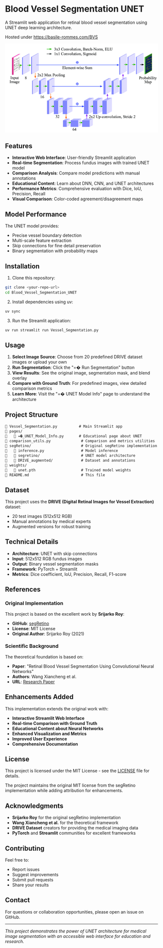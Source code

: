 # Blood Vessel Segmentation UNET

A Streamlit web application for retinal blood vessel segmentation using UNET deep learning architecture.

Hosted under https://basile-rommes.com/BVS

![UNET Architecture](unet.png)

## Features

- **Interactive Web Interface**: User-friendly Streamlit application
- **Real-time Segmentation**: Process fundus images with trained UNET model
- **Comparison Analysis**: Compare model predictions with manual annotations
- **Educational Content**: Learn about DNN, CNN, and UNET architectures
- **Performance Metrics**: Comprehensive evaluation with Dice, IoU, Precision, Recall
- **Visual Comparison**: Color-coded agreement/disagreement maps

## Model Performance

The UNET model provides:
- Precise vessel boundary detection
- Multi-scale feature extraction
- Skip connections for fine detail preservation
- Binary segmentation with probability maps

## Installation

1. Clone this repository:
```bash
git clone <your-repo-url>
cd Blood_Vessel_Segmentation_UNET
```

2. Install dependencies using uv:
```bash
uv sync
```

3. Run the Streamlit application:
```bash
uv run streamlit run Vessel_Segmentation.py
```

## Usage

1. **Select Image Source**: Choose from 20 predefined DRIVE dataset images or upload your own
2. **Run Segmentation**: Click the "=� Run Segmentation" button
3. **View Results**: See the original image, segmentation mask, and blend overlay
4. **Compare with Ground Truth**: For predefined images, view detailed comparison metrics
5. **Learn More**: Visit the "=� UNET Model Info" page to understand the architecture

## Project Structure

```
   Vessel_Segmentation.py          # Main Streamlit app
   pages/
      =�_UNET_Model_Info.py       # Educational page about UNET
   comparison_utils.py              # Comparison and metrics utilities
   segRetino/                       # Original segRetino implementation
      inference.py                 # Model inference
      segretino/                   # UNET model architecture
      DRIVE_augmented/             # Dataset and annotations
   weights/
      unet.pth                     # Trained model weights
   README.md                        # This file
```

## Dataset

This project uses the **DRIVE (Digital Retinal Images for Vessel Extraction)** dataset:
- 20 test images (512x512 RGB)
- Manual annotations by medical experts
- Augmented versions for robust training

## Technical Details

- **Architecture**: UNET with skip connections
- **Input**: 512x512 RGB fundus images
- **Output**: Binary vessel segmentation masks
- **Framework**: PyTorch + Streamlit
- **Metrics**: Dice coefficient, IoU, Precision, Recall, F1-score

## References

### Original Implementation
This project is based on the excellent work by **Srijarko Roy**:
- **GitHub**: [segRetino](https://github.com/srijarkoroy/segRetino)
- **License**: MIT License
- **Original Author**: Srijarko Roy (2021)

### Scientific Background
The theoretical foundation is based on:
- **Paper**: "Retinal Blood Vessel Segmentation Using Convolutional Neural Networks"
- **Authors**: Wang Xiancheng et al.
- **URL**: [Research Paper](https://researchbank.swinburne.edu.au/file/fce08160-bebd-44ff-b445-6f3d84089ab2/1/2018-xianchneng-retina_blood_vessel.pdf)

## Enhancements Added

This implementation extends the original work with:

- **Interactive Streamlit Web Interface**
- **Real-time Comparison with Ground Truth**
- **Educational Content about Neural Networks**
- **Enhanced Visualization and Metrics**
- **Improved User Experience**
- **Comprehensive Documentation**

## License

This project is licensed under the MIT License - see the [LICENSE](LICENSE) file for details.

The project maintains the original MIT license from the segRetino implementation while adding attribution for enhancements.

## Acknowledgments

- **Srijarko Roy** for the original segRetino implementation
- **Wang Xiancheng et al.** for the theoretical framework
- **DRIVE Dataset** creators for providing the medical imaging data
- **PyTorch** and **Streamlit** communities for excellent frameworks

## Contributing

Feel free to:
- Report issues
- Suggest improvements
- Submit pull requests
- Share your results

## Contact

For questions or collaboration opportunities, please open an issue on GitHub.

---

*This project demonstrates the power of UNET architecture for medical image segmentation with an accessible web interface for education and research.*